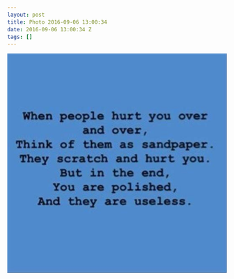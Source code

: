 ```yaml
---
layout: post
title: Photo 2016-09-06 13:00:34
date: 2016-09-06 13:00:34 Z
tags: []
---
```

![](/media/2016/09/150028200545.jpg)
